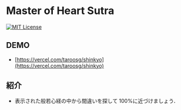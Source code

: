 # Master of Heart Sutra

[![MIT License](https://img.shields.io/badge/license-MIT-blue.svg?style=flat)](https://github.com/recharts/recharts/raw/master/LICENSE)

## DEMO

- [https://vercel.com/taroosg/shinkyo](https://vercel.com/taroosg/shinkyo)

## 紹介

- 表示された般若心経の中から間違いを探して 100%に近づけましょう．
